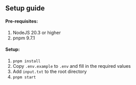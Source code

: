 ## Setup guide

#### Pre-requisites:

1. NodeJS 20.3 or higher
2. pnpm 9.7.1

#### Setup:

1. `pnpm install`
2. Copy `.env.example` to `.env` and fill in the required values
3. Add `input.txt` to the root directory
4. `pnpm start`
